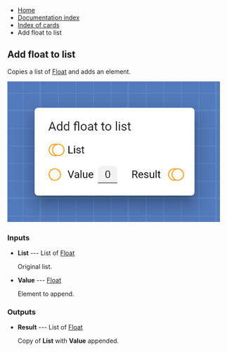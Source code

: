 <ul class="breadcrumb">
    <li><a href="">Home</a></li>
    <li><a href="documentation">Documentation index</a></li>
    <li><a href="cards/">Index of cards</a></li>
    <li>Add float to list</li>
</ul>

## Add float to list

Copies a list of [Float](types/Float) and adds an element.

!["Add float to list" card](assets/img/cards/addFloatToList.png)


### Inputs


* **List** --- List of [Float](types/Float)

  Original list.

* **Value** --- [Float](types/Float)

  Element to append.





### Outputs


* **Result** --- List of [Float](types/Float)

  Copy of **List** with **Value** appended.




